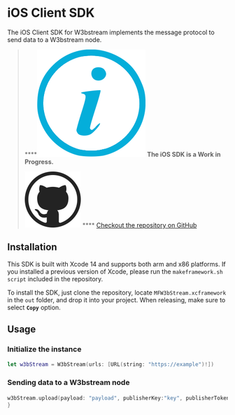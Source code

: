 # iOS Client SDK

The iOS Client SDK for W3bstream implements the message protocol to send data to a W3bstream node.&#x20;

> ****<img src="../.gitbook/assets/image.png" alt="" data-size="line"> **The iOS SDK is a Work in Progress.**
>
> <img src="../.gitbook/assets/image (2) (4).png" alt="" data-size="line"> **** [Checkout the repository on GitHub](https://github.com/machinefi/w3bstream-ios-sdk)

## Installation

This SDK is built with Xcode 14 and supports both arm and x86 platforms. If you installed a previous version of Xcode, please run the `makeframework.sh script` included in the repository.

To install the SDK, just clone the repository, locate `MFW3bStream.xcframework`  in the `out` folder, and drop it into your project. When releasing, make sure to select **`Copy`** option.&#x20;

## Usage

### Initialize the instance

```swift
let w3bStream = W3bStream(urls: [URL(string: "https://example")!])
```

### Sending data to a W3bstream node

```swift
w3bStream.upload(payload: "payload", publisherKey:"key", publisherToken:"token") { data, err in
}
```
